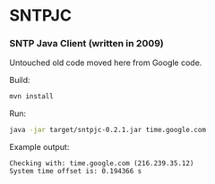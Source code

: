 # SNTPJC
### SNTP Java Client (written in 2009)

Untouched old code moved here from Google code.

Build:
```bash
mvn install
```

Run:
```bash
java -jar target/sntpjc-0.2.1.jar time.google.com
```
Example output:
```
Checking with: time.google.com (216.239.35.12)
System time offset is: 0.194366 s
```
